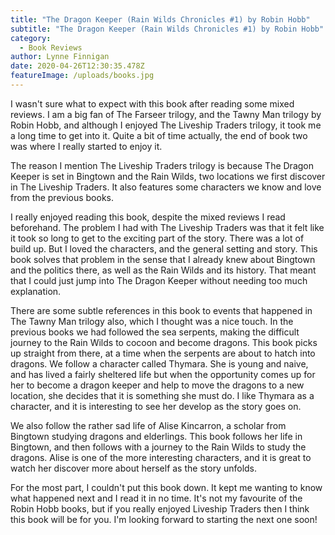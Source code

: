 ```yaml
---
title: "The Dragon Keeper (Rain Wilds Chronicles #1) by Robin Hobb"
subtitle: "The Dragon Keeper (Rain Wilds Chronicles #1) by Robin Hobb"
category:
  - Book Reviews
author: Lynne Finnigan
date: 2020-04-26T12:30:35.478Z
featureImage: /uploads/books.jpg
---
```

I wasn't sure what to expect with this book after reading some mixed reviews. I am a big fan of The Farseer trilogy, and the Tawny Man trilogy by Robin Hobb, and although I enjoyed The Liveship Traders trilogy, it took me a long time to get into it. Quite a bit of time actually, the end of book two was where I really started to enjoy it.

The reason I mention The Liveship Traders trilogy is because The Dragon Keeper is set in Bingtown and the Rain Wilds, two locations we first discover in The Liveship Traders. It also features some characters we know and love from the previous books.

I really enjoyed reading this book, despite the mixed reviews I read beforehand. The problem I had with The Liveship Traders was that it felt like it took so long to get to the exciting part of the story. There was a lot of build up. But I loved the characters, and the general setting and story. This book solves that problem in the sense that I already knew about Bingtown and the politics there, as well as the Rain Wilds and its history. That meant that I could just jump into The Dragon Keeper without needing too much explanation.

There are some subtle references in this book to events that happened in The Tawny Man trilogy also, which I thought was a nice touch. In the previous books we had followed the sea serpents, making the difficult journey to the Rain Wilds to cocoon and become dragons. This book picks up straight from there, at a time when the serpents are about to hatch into dragons. We follow a character called Thymara. She is young and naive, and has lived a fairly sheltered life but when the opportunity comes up for her to become a dragon keeper and help to move the dragons to a new location, she decides that it is something she must do. I like Thymara as a character, and it is interesting to see her develop as the story goes on.

We also follow the rather sad life of Alise Kincarron, a scholar from Bingtown studying dragons and elderlings. This book follows her life in Bingtown, and then follows with a journey to the Rain Wilds to study the dragons. Alise is one of the more interesting characters, and it is great to watch her discover more about herself as the story unfolds.

For the most part, I couldn't put this book down. It kept me wanting to know what happened next and I read it in no time. It's not my favourite of the Robin Hobb books, but if you really enjoyed Liveship Traders then I think this book will be for you. I'm looking forward to starting the next one soon!
